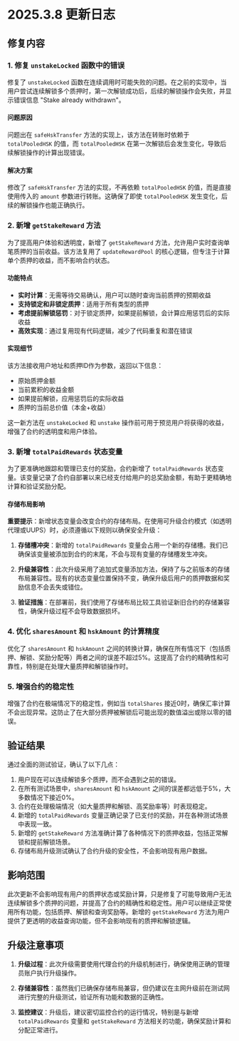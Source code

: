 # 2025.3.8 更新日志

## 修复内容

### 1. 修复 `unstakeLocked` 函数中的错误

修复了 `unstakeLocked` 函数在连续调用时可能失败的问题。在之前的实现中，当用户尝试连续解锁多个质押时，第一次解锁成功后，后续的解锁操作会失败，并显示错误信息 "Stake already withdrawn"。

#### 问题原因

问题出在 `safeHskTransfer` 方法的实现上，该方法在转账时依赖于 `totalPooledHSK` 的值，而 `totalPooledHSK` 在第一次解锁后会发生变化，导致后续解锁操作的计算出现错误。

#### 解决方案

修改了 `safeHskTransfer` 方法的实现，不再依赖 `totalPooledHSK` 的值，而是直接使用传入的 `amount` 参数进行转账。这确保了即使 `totalPooledHSK` 发生变化，后续的解锁操作也能正确执行。

### 2. 新增 `getStakeReward` 方法

为了提高用户体验和透明度，新增了 `getStakeReward` 方法，允许用户实时查询单笔质押的当前收益。该方法复用了 `updateRewardPool` 的核心逻辑，但专注于计算单个质押的收益，而不影响合约状态。

#### 功能特点

- **实时计算**：无需等待交易确认，用户可以随时查询当前质押的预期收益
- **支持锁定和非锁定质押**：适用于所有类型的质押
- **考虑提前解锁惩罚**：对于锁定质押，如果提前解锁，会计算应用惩罚后的实际收益
- **高效实现**：通过复用现有代码逻辑，减少了代码重复和潜在错误

#### 实现细节

该方法接收用户地址和质押ID作为参数，返回以下信息：
- 原始质押金额
- 当前累积的收益金额
- 如果提前解锁，应用惩罚后的实际收益
- 质押的当前总价值（本金+收益）

这一新方法在 `unstakeLocked` 和 `unstake` 操作前可用于预览用户将获得的收益，增强了合约的透明度和用户体验。

### 3. 新增 `totalPaidRewards` 状态变量

为了更准确地跟踪和管理已支付的奖励，合约新增了 `totalPaidRewards` 状态变量。该变量记录了合约自部署以来已经支付给用户的总奖励金额，有助于更精确地计算和验证奖励分配。

#### 存储布局影响

**重要提示**：新增状态变量会改变合约的存储布局。在使用可升级合约模式（如透明代理或UUPS）时，必须遵循以下规则以确保安全升级：

1. **存储槽冲突**：新增的 `totalPaidRewards` 变量会占用一个新的存储槽。我们已确保该变量被添加到合约的末尾，不会与现有变量的存储槽发生冲突。

2. **升级兼容性**：此次升级采用了追加式变量添加方法，保持了与之前版本的存储布局兼容性。现有的状态变量位置保持不变，确保升级后用户的质押数据和奖励信息不会丢失或错位。

3. **验证措施**：在部署前，我们使用了存储布局比较工具验证新旧合约的存储兼容性，确保升级过程不会导致数据损坏。

### 4. 优化 `sharesAmount` 和 `hskAmount` 的计算精度

优化了 `sharesAmount` 和 `hskAmount` 之间的转换计算，确保在所有情况下（包括质押、解锁、奖励分配等）两者之间的误差不超过5%。这提高了合约的精确性和可靠性，特别是在处理大量质押和解锁操作时。

### 5. 增强合约的稳定性

增强了合约在极端情况下的稳定性，例如当 `totalShares` 接近0时，确保汇率计算不会出现异常。这防止了在大部分质押被解锁后可能出现的数值溢出或除以零的错误。

## 验证结果

通过全面的测试验证，确认了以下几点：

1. 用户现在可以连续解锁多个质押，而不会遇到之前的错误。
2. 在所有测试场景中，`sharesAmount` 和 `hskAmount` 之间的误差都远低于5%，大多数情况下接近0%。
3. 合约在处理极端情况（如大量质押和解锁、高奖励率等）时表现稳定。
4. 新增的 `totalPaidRewards` 变量正确记录了已支付的奖励，并在各种测试场景中表现一致。
5. 新增的 `getStakeReward` 方法准确计算了各种情况下的质押收益，包括正常解锁和提前解锁场景。
6. 存储布局升级测试确认了合约升级的安全性，不会影响现有用户数据。

## 影响范围

此次更新不会影响现有用户的质押状态或奖励计算，只是修复了可能导致用户无法连续解锁多个质押的问题，并提高了合约的精确性和稳定性。用户可以继续正常使用所有功能，包括质押、解锁和查询奖励等。新增的 `getStakeReward` 方法为用户提供了更透明的收益查询功能，但不会影响现有的质押和解锁逻辑。

## 升级注意事项

1. **升级过程**：此次升级需要使用代理合约的升级机制进行，确保使用正确的管理员账户执行升级操作。

2. **存储兼容性**：虽然我们已确保存储布局兼容，但仍建议在主网升级前在测试网进行完整的升级测试，验证所有功能和数据的正确性。

3. **监控建议**：升级后，建议密切监控合约的运行情况，特别是与新增 `totalPaidRewards` 变量和 `getStakeReward` 方法相关的功能，确保奖励计算和分配正常进行。
